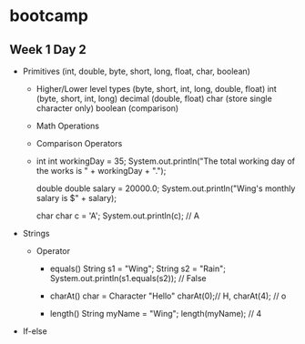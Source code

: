 # bootcamp


## Week 1 Day 2
- Primitives (int, double, byte, short, long, float, char, boolean)
  - Higher/Lower level types (byte, short, int, long, double, float)
   int (byte, short, int, long) decimal (double, float)
   char (store single character only)
   boolean (comparison)
  - Math Operations
  - Comparison Operators

  - int
    int workingDay = 35;
    System.out.println("The total working day of the works is " + workingDay + ".");

    double
    double salary = 20000.0; 
    System.out.println("Wing's monthly salary is $" + salary);

    char
    char c = 'A';
    System.out.println(c); // A

- Strings 
   - Operator

     - equals()
       String s1 = "Wing";
       String s2 = "Rain";
       System.out.println(s1.equals(s2)); // False

     - charAt() 
        char = Character
        "Hello" 
        charAt(0);// H, charAt(4); // o 

     - length()
       String myName = "Wing";
       length(myName); // 4

- If-else